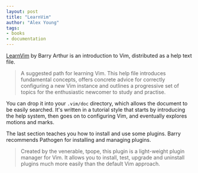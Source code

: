```yaml
---
layout: post
title: "LearnVim"
author: "Alex Young"
tags: 
- books
- documentation
---
```


[LearnVim](https://github.com/dahu/LearnVim) by Barry Arthur is an introduction to Vim, distributed as a help text file.

> A suggested path for learning Vim.
> This help file introduces fundamental concepts, offers concrete advice for correctly configuring a new Vim instance and outlines a progressive set of topics for the enthusiastic newcomer to study and practise.

You can drop it into your `.vim/doc` directory, which allows the document to be easily searched.  It's written in a tutorial style that starts by introducing the help system, then goes on to configuring Vim, and eventually explores motions and marks.

The last section teaches you how to install and use some plugins.  Barry recommends Pathogen for installing and managing plugins.

> Created by the venerable, tpope, this plugin is a light-weight plugin manager for Vim.  It allows you to install, test, upgrade and uninstall plugins much more easily than the default Vim approach.

